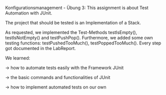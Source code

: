 Konfigurationsmanagement - Übung 3:
This assignment is about Test Automation with JUnit.

The project that should be tested is an Implementation of a Stack. 

As requested, we implemented the Test-Methods testIsEmpty(), testIsNotEmpty() and testPushPop(). Furthermore, we added some own testing functions: testPushedTooMuch(), testPoppedTooMuch(). Every step got documented in the LabReport.

We learned:
  
  -> how to automate tests easily with the Framework JUnit

  -> the basic commands and functionalities of JUnit

  -> how to implement automated tests on our own
